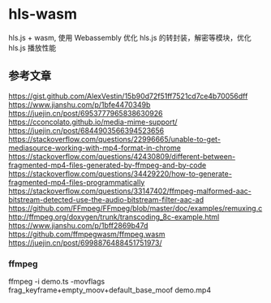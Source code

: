 # hls-wasm

hls.js + wasm, 使用 Webassembly 优化 hls.js 的转封装，解密等模块，优化 hls.js 播放性能

## 参考文章
https://gist.github.com/AlexVestin/15b90d72f51ff7521cd7ce4b70056dff
https://www.jianshu.com/p/1bfe4470349b
https://juejin.cn/post/6953777965838630926
https://cconcolato.github.io/media-mime-support/
https://juejin.cn/post/6844903566394523656
https://stackoverflow.com/questions/22996665/unable-to-get-mediasource-working-with-mp4-format-in-chrome
https://stackoverflow.com/questions/42430809/different-between-fragmented-mp4-files-generated-by-ffmpeg-and-by-code
https://stackoverflow.com/questions/34429220/how-to-generate-fragmented-mp4-files-programmatically
https://stackoverflow.com/questions/33147402/ffmpeg-malformed-aac-bitstream-detected-use-the-audio-bitstream-filter-aac-ad
https://github.com/FFmpeg/FFmpeg/blob/master/doc/examples/remuxing.c
http://ffmpeg.org/doxygen/trunk/transcoding_8c-example.html
https://www.jianshu.com/p/1bff2869b47d
https://github.com/ffmpegwasm/ffmpeg.wasm
https://juejin.cn/post/6998876488451751973/

### ffmpeg 

ffmpeg -i demo.ts -movflags frag_keyframe+empty_moov+default_base_moof demo.mp4